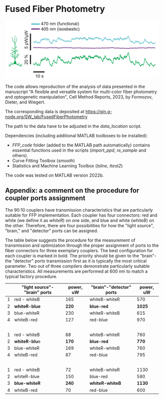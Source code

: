 # Fused Fiber Photometry

![Fused Fiber Photometry of Genetically Encoded Calcium Indicator in vivo](photometry_calcium_activity_405_470nm.png)

The code allows reproduction of the analysis of data presented in the manuscript "A flexible and versatile system for multi-color fiber photometry and optogenetic manipulation", Cell Method Reports, 2023, by Formozov, Dieter, and Wiegert. 

The corresponding data is deposited at https://gin.g-node.org/SW_lab/FusedFiberPhotometry

The path to the data have to be adjusted in the *data_location* script. 

Dependencies (including additional MATLAB toolboxes to be installed):
- *FFP_code* folder (added to the MATLAB path automatically) contains essential functions used in the scripts (*import_ppd*, *re_sample* and others).
- Curve Fitting Toolbox (*smooth*)
- Statistics and Machine Learning Toolbox (*lsline*, *ttest2*)  

The code was tested on MATLAB version 2022b.

## Appendix: a comment on the procedure for coupler ports assignment

The 90:10 couplers have transmission characteristics that are particularly suitable for FFP implementation. Each coupler has four connectors: red and white (we define it as *whiteR*) on one side, and blue and white (*whiteB*) on the other. Therefore, there are four possibilities for how the "light source", "brain," and "detector" ports can be assigned.  

The table below suggests the procedure for the measurement of transmission and optimization through the proper assignment of ports to the fiber connectors for three exemplary couplers. The best configuration for each coupler is marked in bold. The priority should be given to the "brain"-the "detector" ports transmission first as it is typically the most critical parameter. Two out of three compilers demonstrate particularly suitable characteristics. All measurements are performed at 600 nm to match a typical factory procedure.

|   |   "light source"-"brain" ports | power, uW | "brain"-"detector" ports | power, uW |
| - | ------------ | --------- | ------------- | --------- |
| 1 | red - whiteB | 165       | whiteB-whiteR | 570       |
| 2 | **whiteR-blue**  | **220**       | **blue-red**      | **1025**      |
| 3 | blue-whiteR  | 230       | whiteR-whiteB | 615      |
| 4 | whiteB-red   | 127       | red-blue      | 970       |
|   |              |           |               |           |
|   |              |           |               |           |
|   |              |           |               |           |
|   |              |           |               |           |
|   |              |           |               |           |
| 1 | red - whiteB | 88        | whiteB-whiteR | 760       |
| 2 | **whiteR-blu**e  | **170**   | **blue-red**  | **770**  |
| 3 | blue-whiteR  | 169       | whiteR-whiteB | 760       |
| 4 | whiteB-red   | 87        | red-blue      | 795       |
|   |              |           |               |           |
|   |              |           |               |           |
|   |              |           |               |           |
|   |              |           |               |           |
|   |              |           |               |           |
| 1 | red - whiteB | 72        | whiteB-whiteR | 1130      |
| 2 | whiteR-blue  | 150       | blue-red      | 580       |
| 3 | **blue-whiteR**  | **240**       | **whiteR-whiteB** | **1130**      |
| 4 | whiteB-red   | 70        | red-blue      | 600       |
